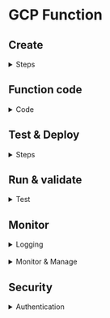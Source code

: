 # GCP Function

## Create

<details>
<summary>Steps</summary>

1. Login to a porovisioned Google Cloud Console acct
2. In search bar, search for Functions > select "Cloud Run Functions"
3. Select "Write a function"
4. Select "Use an inline editor to create a function"
    - This s simple function, so docker creation and artifact registry is not needed.
    - Github connection is also not needed.
5. Configure the function to basics for this function: Python, and basic setup.

</details>

## Function code

<details>
<summary>Code</summary>

```bash
import functions_framework

@functions_framework.http
def hba1c(request):
    request_args = request.args
    request_json = request.get_json(silent=True)

    if request_args and 'hba1c' in request_args:
        hba1c_str = request_args['hba1c']
    elif request_json and 'hba1c' in request_json:
        hba1c_str = request_json['hba1c']
    else:
        hba1c_str = None

    try:
        hba1c = float(hba1c_str) if hba1c_str else None
    except ValueError:
        hba1c = None

    if hba1c is not None:
        if hba1c < 5.7:
            status = "NORMAL (You Are Free From Diabetes)"
        elif 5.7 <= hba1c <= 6.4:
            status = "You Are Prediabetic"
        else:
            status = "ABNORMAL (You Have Diabetes)"
        message = f"Your HbA1c level is {hba1c}%. Which means \n{status}"
    else:
        message = (
            "This HTTP triggered function executed successfully.\n"
            "Enter a 'hba1c' value in the query string or request body to receive an interpretation."
        )

    return message
```
</details>

## Test & Deploy

<details>
<summary>Steps</summary>

<br />

> Function Console 

<br />

<img src="./gcp_images/g3functioncode.png" alt="Function Source Code" width="600">

<br />

> Function Test 

<br />

<img src="./gcp_images/g4.1test_service.png" alt="Test" width="500">

<br />

> Function CLI Test

<br />

<img src="./gcp_images/g5test_cli.png" alt="Test CLE" width="700">

<br />

> URL deployed

<br />

<img src="./gcp_images/g4urldeployed.png" alt="URL deployed" width="700">

<br />

</details>

## Run & validate

<details>
<summary>Test</summary>

<br />

> GCP CLI run

<br />

<img src="./gcp_images/g5test_cli.png" alt="CLI run" width="800">

<br />

> URL run (all scenarios)

<br />

<img src="./gcp_images/hba1c4.png" alt="hba1c 4" width="600">

<br />

<img src="./gcp_images/g5url_testresponse.png" alt="hba1c 5" width="600">

<br />

<img src="./gcp_images/hba1c6.png" alt="hba1c 6" width="600">

<br />

<img src="./gcp_images/hba1c7.png" alt="hba1c 7" width="600">

<br />

> Google Colab Run with **REQUESTS INVOCATION CODE**

<br />

<img src="./gcp_images/g6colab_run.png" alt="Colab run" width="700">

</details>

## Monitor

<details>
<summary>Logging</summary>

<br />

> Function log

<br />

<img src="./gcp_images/g8logs.png" alt="Function log" width="700">

<br />

> Logs explorere with Gemini

<br />

<img src="./gcp_images/g7logging_withgemini.png" alt="Colab run" width="700">

<br />

> Recent Logs

<br />

<img src="./gcp_images/g9logrecent.png" alt="Colab run" width="700">

</details>

<br />

<details>
<summary>Monitor & Manage</summary>

<br />

> Synthetic monitoring

<br />

<img src="./gcp_images/g10synthetic_monitoring.png" alt="Function log" width="700">

<br />

> YAML mannual configuration

<br />

<img src="./gcp_images/g11yaml_manuallyconfigure.png" alt="Function log" width="700">

<br />

> YAML metadata

<br />

<img src="./gcp_images/g12yaml_metadata.png" alt="Function log" width="700">

<br />

> YAML container data

<br />

<img src="./gcp_images/g13yaml_containersdata.png" alt="Function log" width="700">

<br />

> YAML traffic

<br />

<img src="./gcp_images/g14yaml_traffic_etc..png" alt="Function log" width="400">

<br />

> Revisions > Account

<br />

<img src="./gcp_images/g16revisions_account.png" alt="Function log" width="700">

<br />

> Observability > Annotations

<br />

<img src="./gcp_images/g17observability_annotations.png" alt="Observability > Annotations" width="700">

</details>

## Security

<details>
<summary>Authentication</summary>

<br />

> Both Azure and GCP have options to authenticate; Where Auzre has it by default, GCP has open-access by default. This can be toggled either way in both.

<br />

<img src="./gcp_images/g15security_auth.png" alt="Function log" width="700">

</details>